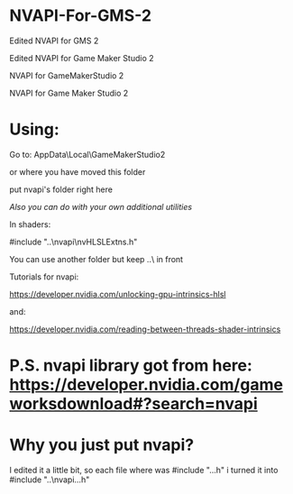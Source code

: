 # NVAPI-For-GMS-2
Edited NVAPI for GMS 2

Edited NVAPI for Game Maker Studio 2

NVAPI for GameMakerStudio 2

NVAPI for Game Maker Studio 2

# Using: 
Go to: AppData\Local\GameMakerStudio2

or where you have moved this folder

put nvapi's folder right here

*Also you can do with your own additional utilities*


In shaders:

#include "..\nvapi\nvHLSLExtns.h"

You can use another folder but keep ..\ in front


Tutorials for nvapi:

https://developer.nvidia.com/unlocking-gpu-intrinsics-hlsl

and: 

https://developer.nvidia.com/reading-between-threads-shader-intrinsics

# P.S. nvapi library got from here: https://developer.nvidia.com/gameworksdownload#?search=nvapi
# Why you just put nvapi?
I edited it a little bit, so each file where was #include "...h" i turned it into #include "..\nvapi\...h"
